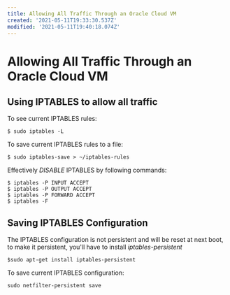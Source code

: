 ```yaml
---
title: Allowing All Traffic Through an Oracle Cloud VM
created: '2021-05-11T19:33:30.537Z'
modified: '2021-05-11T19:40:18.074Z'
---
```


# Allowing All Traffic Through an Oracle Cloud VM
## Using IPTABLES to allow all traffic
To see current IPTABLES rules:
```
$ sudo iptables -L
```

To save current IPTABLES rules to a file:
```
$ sudo iptables-save > ~/iptables-rules
```

Effectively *DISABLE* IPTABLES by following commands:
```
$ iptables -P INPUT ACCEPT
$ iptables -P OUTPUT ACCEPT
$ iptables -P FORWARD ACCEPT
$ iptables -F
```

## Saving IPTABLES Configuration
The IPTABLES configuration is not persistent and will be reset at next boot, to make it persistent, you'll have to install *iptables-persistent*
```
$sudo apt-get install iptables-persistent
```

To save current IPTABLES configuration:
```
sudo netfilter-persistent save
```
